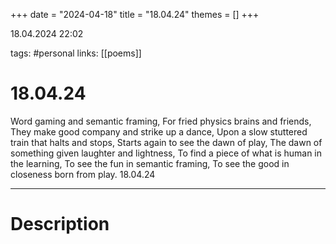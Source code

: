 +++
date = "2024-04-18"
title = "18.04.24"
themes = []
+++

18.04.2024 22:02

tags: #personal
links: [[poems]]

# 18.04.24

Word gaming and semantic framing,
For fried physics brains and friends,
They make good company and strike up a dance,
Upon a slow stuttered train that halts and stops,
Starts again to see the dawn of play,
The dawn of something given laughter and lightness,
To find a piece of what is human in the learning,
To see the fun in semantic framing,
To see the good in closeness born from play.
18.04.24

---

# Description

